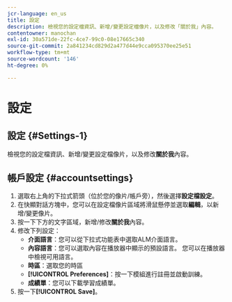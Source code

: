 ```yaml
---
jcr-language: en_us
title: 設定
description: 檢視您的設定檔資訊、新增/變更設定檔像片，以及修改「關於我」內容。
contentowner: manochan
exl-id: 30a571de-22fc-4ce7-99c0-08e17665c340
source-git-commit: 2a841234cd829d2a477d44e9cca095370ee25e51
workflow-type: tm+mt
source-wordcount: '146'
ht-degree: 0%

---
```


# 設定

## 設定 {#Settings-1}

檢視您的設定檔資訊、新增/變更設定檔像片，以及修改&#x200B;**關於我**&#x200B;內容。

## 帳戶設定 {#accountsettings}

1. 選取右上角的下拉式箭頭（位於您的像片/帳戶旁），然後選擇&#x200B;**設定檔設定**。
1. 在快顯對話方塊中，您可以在設定檔像片區域將滑鼠懸停並選取&#x200B;**編輯**，以新增/變更像片。
1. 按一下下方的文字區域，新增/修改&#x200B;**關於我**&#x200B;內容。
1. 修改下列設定：
   * **介面語言**：您可以從下拉式功能表中選取ALM介面語言。
   * **內容語言**：您可以選取內容在播放器中顯示的預設語言。 您可以在播放器中檢視可用語言。
   * **時區**：選取您的時區
   * **[!UICONTROL Preferences]**：按一下模組進行註冊並啟動訓練。
   * **成績單**：您可以下載學習成績單。
1. 按一下&#x200B;**[!UICONTROL Save]**。
